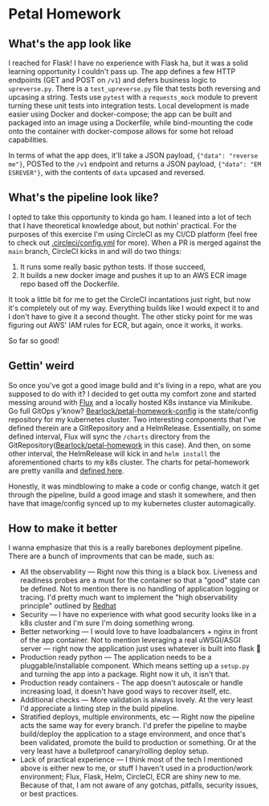 # Petal Homework

## What's the app look like

I reached for Flask! I have no experience with Flask ha, but it was a solid learning opportunity I couldn't pass up. The app defines a few HTTP endpoints (GET and POST on `/v1`) and defers business logic to `upreverse.py`. There is a `test_upreverse.py` file that tests both reversing and upcasing a string. Tests use `pytest` with a `requests_mock` module to prevent turning these unit tests into integration tests. Local development is made easier using Docker and docker-compose; the app can be built and packaged into an image using a Dockerfile, while bind-mounting the code onto the container with docker-compose allows for some hot reload capabilities.

In terms of what the app does, it'll take a JSON payload, `{"data": "reverse me"}`, POSTed to the `/v1` endpoint and returns a JSON payload, `{"data": "EM ESREVER"}`, with the contents of `data` upcased and reversed.

## What's the pipeline look like?

I opted to take this opportunity to kinda go ham. I leaned into a lot of tech that I have theoretical knowledge about, but nothin' practical. For the purposes of this exercise I'm using CircleCI as my CI/CD platform (feel free to check out [.circleci/config.yml](https://github.com/Bearlock/petal-homework/blob/main/.circleci/config.yml) for more). When a PR is merged against the `main` branch, CircleCI kicks in and will do two things:

1. It runs some really basic python tests. If those succeed,
2. It builds a new docker image and pushes it up to an AWS ECR image repo based off the Dockerfile.

It took a little bit for me to get the CircleCI incantations just right, but now it's completely out of my way. Everything builds like I would expect it to and I don't have to give it a second thought. The other sticky point for me was figuring out AWS' IAM rules for ECR, but again, once it works, it works.

So far so good!

## Gettin' weird

So once you've got a good image build and it's living in a repo, what are you supposed to do with it? I decided to get outta my comfort zone and started messing around with [Flux](https://fluxcd.io/) and a locally hosted K8s instance via Minikube. Go full GitOps y'know? [Bearlock/petal-homework-config](https://github.com/Bearlock/petal-homework-config) is the state/config repository for my kubernetes cluster. Two interesting components that I've defined therein are a GitRepository and a HelmRelease. Essentially, on some defined interval, Flux will sync the `/charts` directory from the GitRepository([Bearlock/petal-homework](https://github.com/Bearlock/petal-homework) in this case). And then, on some other interval, the HelmRelease will kick in and `helm install` the aforementioned charts to my k8s cluster. The charts for petal-homework are pretty vanilla and [defined here](https://github.com/Bearlock/petal-homework/tree/main/charts/petal-homework).

Honestly, it was mindblowing to make a code or config change, watch it get through the pipeline, build a good image and stash it somewhere, and then have that image/config synced up to my kubernetes cluster automagically.

## How to make it better

I wanna emphasize that this is a really barebones deployment pipeline. There are a bunch of improvments that can be made, such as:

- All the observability — Right now this thing is a black box. Liveness and readiness probes are a must for the container so that a "good" state can be defined. Not to mention there is no handling of application logging or tracing. I'd pretty much want to implement the "high observability principle" outlined by [Redhat](https://www.redhat.com/en/resources/cloud-native-container-design-whitepaper)
- Security — I have no experience with what good security looks like in a k8s cluster and I'm sure I'm doing something wrong.
- Better networking — I would love to have loadbalancers + nginx in front of the app container. Not to mention leveraging a real uWSGI/ASGI server — right now the application just uses whatever is built into flask :grimacing:
- Production ready python — The application needs to be a pluggable/installable component. Which means setting up a `setup.py` and turning the app into a package. Right now it uh, it isn't that.
- Production ready containers - The app doesn't autoscale or handle increasing load, it doesn't have good ways to recover itself, etc.
- Additional checks — More validation is always lovely. At the very least I'd appreciate a linting step in the build pipeline.
- Stratified deploys, multiple environments, etc — Right now the pipeline acts the same way for every branch. I'd prefer the pipeline to maybe build/deploy the application to a stage environment, and once that's been validated, promote the build to production or something. Or at the very least have a bulletproof canary/rolling deploy setup.
- Lack of practical experience — I think most of the tech I mentioned above is either new to me, or stuff I haven't used in a production/work environment; Flux, Flask, Helm, CircleCI, ECR are shiny new to me. Because of that, I am not aware of any gotchas, pitfalls, security issues, or best practices.
